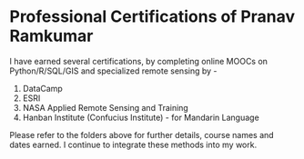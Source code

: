 # Professional Certifications of Pranav Ramkumar

I have earned several certifications, by completing online MOOCs on Python/R/SQL/GIS and specialized remote sensing by - 
1. DataCamp
2. ESRI
3. NASA Applied Remote Sensing and Training
4. Hanban Institute (Confucius Institute) - for Mandarin Language

Please refer to the folders above for further details, course names and dates earned.
I continue to integrate these methods into my work.
